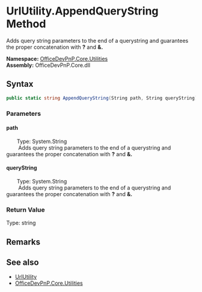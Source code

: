 # UrlUtility.AppendQueryString Method  
 Adds query string parameters to the end of a querystring and guarantees the proper concatenation with <b>?</b> and <b>&amp;.</b>  

**Namespace:** [OfficeDevPnP.Core.Utilities](OfficeDevPnP.Core.Utilities.md)  
**Assembly:** OfficeDevPnP.Core.dll  
## Syntax
```C#
public static string AppendQueryString(String path, String queryString)
```
### Parameters
#### path  
&emsp;&emsp;Type: System.String  
&emsp;&emsp; Adds query string parameters to the end of a querystring and guarantees the proper concatenation with <b>?</b> and <b>&amp;.</b>  

  

#### queryString  
&emsp;&emsp;Type: System.String  
&emsp;&emsp; Adds query string parameters to the end of a querystring and guarantees the proper concatenation with <b>?</b> and <b>&amp;.</b>  

  

### Return Value
Type: string  
  


## Remarks
  
## See also
- [UrlUtility](OfficeDevPnP.Core.Utilities.UrlUtility.md) 
- [OfficeDevPnP.Core.Utilities](OfficeDevPnP.Core.Utilities.md) 
